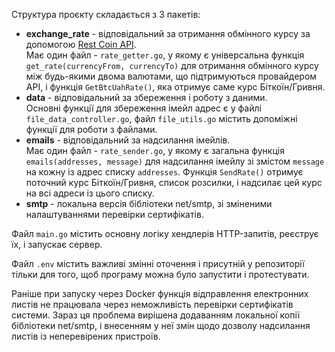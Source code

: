 Структура проєкту складається з 3 пакетів:

<ul>
    <li>
        <strong>exchange_rate</strong> - відповідальний за отримання обмінного курсу за допомогою 
        <a href="https://www.coinapi.io/">Rest Coin API</a>. <br />
        Має один файл - <code>rate_getter.go</code>, у якому є універсальна функція 
        <code>get_rate(currencyFrom, currencyTo)</code> для отримання обмінного курсу 
        між будь-якими двома валютами, що підтримуються провайдером API, і функція
        <code>GetBtcUahRate()</code>, яка отримує саме курс Біткоїн/Гривня.
    </li>
    <li>
        <strong>data</strong> - відповідальний за збереження і роботу з даними. <br />
        Основні функції для збереження імейл адрес є у файлі <code>file_data_controller.go</code>,
        файл <code>file_utils.go</code> містить допоміжні функції для роботи з файлами.   
    </li>
    <li>
        <strong>emails</strong> - відповідальний за надсилання імейлів. <br />
        Має один файл - <code>rate_sender.go</code>, у якому є загальна функція <code>emails(addresses, message)</code>
        для надсилання імейлу зі змістом <code>message</code> на кожну із адрес списку <code>addresses</code>.
        Функція <code>SendRate()</code> отримує поточний курс Біткоїн/Гривня, список розсилки, і надсилає цей курс на
        всі адреси із цього списку.
    </li>
    <li>
        <strong>smtp</strong> - локальна версія бібліотеки net/smtp, зі зміненими налаштуваннями перевірки сертифікатів.
    </li>
</ul>

<p>Файл <code>main.go</code> містить основну логіку хендлерів HTTP-запитів, реєструє їх, і запускає сервер.</p>

<p>Файл <code>.env</code> містить важливі змінні оточення і присутній у репозиторії тільки для того, щоб програму
можна було запустити і протестувати.</p>

<p>Раніше при запуску через Docker функція відправлення електронних листів не працювала через неможливість перевірки
сертифікатів системи. Зараз ця проблема вирішена додаванням локальної копії бібліотеки net/smtp, і внесенням у неї змін
щодо дозволу надсилання листів із неперевірених пристроїв.</p>
